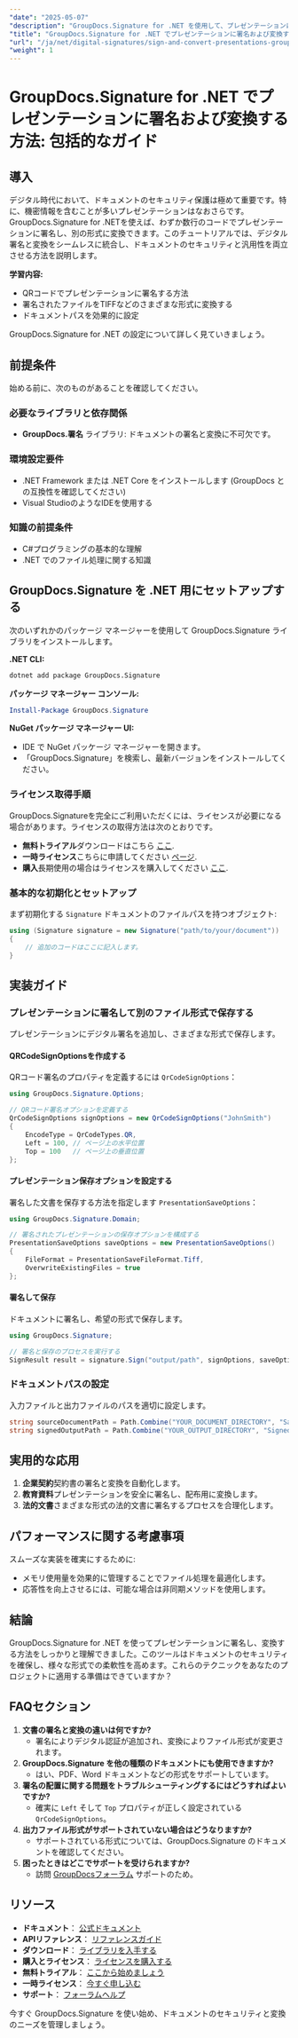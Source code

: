 ```yaml
---
"date": "2025-05-07"
"description": "GroupDocs.Signature for .NET を使用して、プレゼンテーションに安全に署名し、変換する方法を学びましょう。このガイドでは、QRコード署名、ファイル変換、ドキュメントパスの設定について説明します。"
"title": "GroupDocs.Signature for .NET でプレゼンテーションに署名および変換する方法 - 総合ガイド"
"url": "/ja/net/digital-signatures/sign-and-convert-presentations-groupdocs-signature-net/"
"weight": 1
---
```


# GroupDocs.Signature for .NET でプレゼンテーションに署名および変換する方法: 包括的なガイド

## 導入

デジタル時代において、ドキュメントのセキュリティ保護は極めて重要です。特に、機密情報を含むことが多いプレゼンテーションはなおさらです。GroupDocs.Signature for .NETを使えば、わずか数行のコードでプレゼンテーションに署名し、別の形式に変換できます。このチュートリアルでは、デジタル署名と変換をシームレスに統合し、ドキュメントのセキュリティと汎用性を両立させる方法を説明します。

**学習内容:**
- QRコードでプレゼンテーションに署名する方法
- 署名されたファイルをTIFFなどのさまざまな形式に変換する
- ドキュメントパスを効果的に設定

GroupDocs.Signature for .NET の設定について詳しく見ていきましょう。

## 前提条件

始める前に、次のものがあることを確認してください。

### 必要なライブラリと依存関係
- **GroupDocs.署名** ライブラリ: ドキュメントの署名と変換に不可欠です。
  
### 環境設定要件
- .NET Framework または .NET Core をインストールします (GroupDocs との互換性を確認してください)
- Visual StudioのようなIDEを使用する

### 知識の前提条件
- C#プログラミングの基本的な理解
- .NET でのファイル処理に関する知識

## GroupDocs.Signature を .NET 用にセットアップする

次のいずれかのパッケージ マネージャーを使用して GroupDocs.Signature ライブラリをインストールします。

**.NET CLI:**
```bash
dotnet add package GroupDocs.Signature
```

**パッケージ マネージャー コンソール:**
```powershell
Install-Package GroupDocs.Signature
```

**NuGet パッケージ マネージャー UI:**
- IDE で NuGet パッケージ マネージャーを開きます。
- 「GroupDocs.Signature」を検索し、最新バージョンをインストールしてください。

### ライセンス取得手順

GroupDocs.Signatureを完全にご利用いただくには、ライセンスが必要になる場合があります。ライセンスの取得方法は次のとおりです。
- **無料トライアル**ダウンロードはこちら [ここ](https://releases。groupdocs.com/signature/net/).
- **一時ライセンス**こちらに申請してください [ページ](https://purchase。groupdocs.com/temporary-license/).
- **購入**長期使用の場合はライセンスを購入してください [ここ](https://purchase。groupdocs.com/buy).

### 基本的な初期化とセットアップ

まず初期化する `Signature` ドキュメントのファイルパスを持つオブジェクト:

```csharp
using (Signature signature = new Signature("path/to/your/document"))
{
    // 追加のコードはここに記入します。
}
```

## 実装ガイド

### プレゼンテーションに署名して別のファイル形式で保存する

プレゼンテーションにデジタル署名を追加し、さまざまな形式で保存します。

#### QRCodeSignOptionsを作成する
QRコード署名のプロパティを定義するには `QrCodeSignOptions`：

```csharp
using GroupDocs.Signature.Options;

// QRコード署名オプションを定義する
QrCodeSignOptions signOptions = new QrCodeSignOptions("JohnSmith")
{
    EncodeType = QrCodeTypes.QR,
    Left = 100, // ページ上の水平位置
    Top = 100   // ページ上の垂直位置
};
```

#### プレゼンテーション保存オプションを設定する
署名した文書を保存する方法を指定します `PresentationSaveOptions`：

```csharp
using GroupDocs.Signature.Domain;

// 署名されたプレゼンテーションの保存オプションを構成する
PresentationSaveOptions saveOptions = new PresentationSaveOptions()
{
    FileFormat = PresentationSaveFileFormat.Tiff,
    OverwriteExistingFiles = true
};
```

#### 署名して保存
ドキュメントに署名し、希望の形式で保存します。

```csharp
using GroupDocs.Signature;

// 署名と保存のプロセスを実行する
SignResult result = signature.Sign("output/path", signOptions, saveOptions);
```

### ドキュメントパスの設定
入力ファイルと出力ファイルのパスを適切に設定します。

```csharp
string sourceDocumentPath = Path.Combine("YOUR_DOCUMENT_DIRECTORY", "Sample_Document.docx");
string signedOutputPath = Path.Combine("YOUR_OUTPUT_DIRECTORY", "SignedDocuments", "Signed_Document.pdf");
```

## 実用的な応用
1. **企業契約**契約書の署名と変換を自動化します。
2. **教育資料**プレゼンテーションを安全に署名し、配布用に変換します。
3. **法的文書**さまざまな形式の法的文書に署名するプロセスを合理化します。

## パフォーマンスに関する考慮事項
スムーズな実装を確実にするために:
- メモリ使用量を効果的に管理することでファイル処理を最適化します。
- 応答性を向上させるには、可能な場合は非同期メソッドを使用します。

## 結論
GroupDocs.Signature for .NET を使ってプレゼンテーションに署名し、変換する方法をしっかりと理解できました。このツールはドキュメントのセキュリティを確保し、様々な形式での柔軟性を高めます。これらのテクニックをあなたのプロジェクトに適用する準備はできていますか？

## FAQセクション
1. **文書の署名と変換の違いは何ですか?**
   - 署名によりデジタル認証が追加され、変換によりファイル形式が変更されます。
2. **GroupDocs.Signature を他の種類のドキュメントにも使用できますか?**
   - はい、PDF、Word ドキュメントなどの形式をサポートしています。
3. **署名の配置に関する問題をトラブルシューティングするにはどうすればよいですか?**
   - 確実に `Left` そして `Top` プロパティが正しく設定されている `QrCodeSignOptions`。
4. **出力ファイル形式がサポートされていない場合はどうなりますか?**
   - サポートされている形式については、GroupDocs.Signature のドキュメントを確認してください。
5. **困ったときはどこでサポートを受けられますか?**
   - 訪問 [GroupDocsフォーラム](https://forum.groupdocs.com/c/signature/) サポートのため。

## リソース
- **ドキュメント**： [公式ドキュメント](https://docs.groupdocs.com/signature/net/)
- **APIリファレンス**： [リファレンスガイド](https://reference.groupdocs.com/signature/net/)
- **ダウンロード**： [ライブラリを入手する](https://releases.groupdocs.com/signature/net/)
- **購入とライセンス**： [ライセンスを購入する](https://purchase.groupdocs.com/buy)
- **無料トライアル**： [ここから始めましょう](https://releases.groupdocs.com/signature/net/)
- **一時ライセンス**： [今すぐ申し込む](https://purchase.groupdocs.com/temporary-license/)
- **サポート**： [フォーラムヘルプ](https://forum.groupdocs.com/c/signature/)

今すぐ GroupDocs.Signature を使い始め、ドキュメントのセキュリティと変換のニーズを管理しましょう。